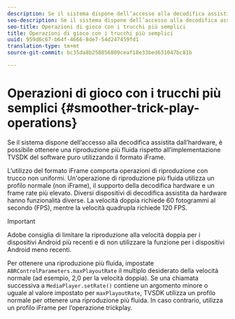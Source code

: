 ```yaml
---
description: Se il sistema dispone dell’accesso alla decodifica assistita dall’hardware, è possibile ottenere una riproduzione più fluida rispetto all’implementazione TVSDK del software puro utilizzando il formato iFrame.
seo-description: Se il sistema dispone dell’accesso alla decodifica assistita dall’hardware, è possibile ottenere una riproduzione più fluida rispetto all’implementazione TVSDK del software puro utilizzando il formato iFrame.
seo-title: Operazioni di gioco con i trucchi più semplici
title: Operazioni di gioco con i trucchi più semplici
uuid: 959d6c67-b64f-4666-8de7-54d247459fd1
translation-type: tm+mt
source-git-commit: bc35da8b258056809ceaf18e33bed631047bc81b

---
```



# Operazioni di gioco con i trucchi più semplici {#smoother-trick-play-operations}

Se il sistema dispone dell’accesso alla decodifica assistita dall’hardware, è possibile ottenere una riproduzione più fluida rispetto all’implementazione TVSDK del software puro utilizzando il formato iFrame.

<!--<a id="section_3DBFD7A3D1C7453096D3D3885E786263"></a>-->

L’utilizzo del formato iFrame comporta operazioni di riproduzione con trucco non uniformi. Un&#39;operazione di riproduzione più fluida utilizza un profilo normale (non iFrame), il supporto della decodifica hardware e un frame rate più elevato. Diversi dispositivi di decodifica assistita da hardware hanno funzionalità diverse. La velocità doppia richiede 60 fotogrammi al secondo (FPS), mentre la velocità quadrupla richiede 120 FPS.

>[!IMPORTANT]
>
>Adobe consiglia di limitare la riproduzione alla velocità doppia per i dispositivi Android più recenti e di non utilizzare la funzione per i dispositivi Android meno recenti.

Per ottenere una riproduzione più fluida, impostate `ABRControlParameters.maxPlayoutRate` il multiplo desiderato della velocità normale (ad esempio, 2,0 per la velocità doppia). Se una chiamata successiva a `MediaPlayer.setRate()` contiene un argomento minore o uguale al valore impostato per `maxPlayoutRate`, TVSDK utilizza un profilo normale per ottenere una riproduzione più fluida. In caso contrario, utilizza un profilo iFrame per l’operazione trickplay.